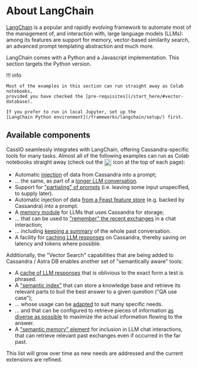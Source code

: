 # About LangChain

[LangChain](https://docs.langchain.com/docs/) is a popular and rapidly evolving
framework to automate most of the management of, and interaction with, large language
models (LLMs): among its features are support for memory, vector-based similarity search,
an advanced prompt templating abstraction and much more.


LangChain comes with a Python and a Javascript implementation. This section
targets the Python version.

!!! info

    Most of the examples in this section can run straight away as Colab notebooks,
    provided you have checked the [pre-requisites](/start_here/#vector-database).

    If you prefer to run in local Jupyter, set up the
    [LangChain Python environment](/frameworks/langchain/setup/) first.

## Available components

CassIO seamlessly integrates with LangChain, offering Cassandra-specific
tools for many tasks. Almost all of the following examples can run as Colab
notebooks straight away (check out the
<img src="/images/colab.png" style="height: 1.4em; vertical-align: middle;"/>
icon at the top of each page):

- Automatic [injection](/frameworks/langchain/prompt-templates-basic/) of data from Cassandra into a prompt;
- ... the same, as part of a [longer LLM conversation](/frameworks/langchain/chat-prompt-templates/).
- Support for ["partialing" of prompts](/frameworks/langchain/prompt-templates-partialing/) (i.e. leaving some input unspecified, to supply later).
- Automatic injection of data [from a Feast feature store](/frameworks/langchain/prompt-templates-feast/) (e.g. backed by Cassandra) into a prompt.
- A [memory module](/frameworks/langchain/memory-basic/) for LLMs that uses Cassandra for storage;
- ... that can be used to ["remember" the recent exchanges](/frameworks/langchain/memory-conversationbuffermemory/) in a chat interaction;
- ... including [keeping a summary](/frameworks/langchain/memory-summarybuffermemory/) of the whole past conversation.
- A facility for [caching LLM responses](/frameworks/langchain/caching-llm-responses/) on Cassandra, thereby saving on latency and tokens where possible.

Additionally, the "Vector Search" capabilities that are being added to Cassandra / Astra DB enables another set of "semantically aware" tools:

- A [cache of LLM responses](/frameworks/langchain/semantic-caching-llm-responses/) that is oblivious to the exact form a test is phrased.
- A ["semantic index"](/frameworks/langchain/qa-basic/) that can store a knowledge base and retrieve its relevant parts to buil the best answer to a given question ("QA use case");
- ... whose usage can be [adapted](/frameworks/langchain/qa-advanced/) to suit many specific needs.
- ... and that can be configured to retrieve pieces of information [as diverse as possible](/frameworks/langchain/qa-maximal-marginal-relevance/) to maximize the actual information flowing to the answer.
- A ["semantic memory" element](/frameworks/langchain/memory-vectorstore/) for inclusion in LLM chat interactions, that can retrieve relevant past exchanges even if occurred in the far past.

This list will grow over time as new needs are addressed
and the current extensions are refined.